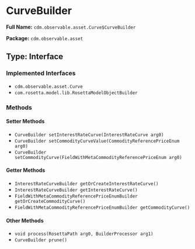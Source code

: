 # CurveBuilder

**Full Name:** `cdm.observable.asset.Curve$CurveBuilder`

**Package:** `cdm.observable.asset`

## Type: Interface

### Implemented Interfaces

- `cdm.observable.asset.Curve`
- `com.rosetta.model.lib.RosettaModelObjectBuilder`

### Methods

#### Setter Methods

- `CurveBuilder setInterestRateCurve(InterestRateCurve arg0)`
- `CurveBuilder setCommodityCurveValue(CommodityReferencePriceEnum arg0)`
- `CurveBuilder setCommodityCurve(FieldWithMetaCommodityReferencePriceEnum arg0)`

#### Getter Methods

- `InterestRateCurveBuilder getOrCreateInterestRateCurve()`
- `InterestRateCurveBuilder getInterestRateCurve()`
- `FieldWithMetaCommodityReferencePriceEnumBuilder getOrCreateCommodityCurve()`
- `FieldWithMetaCommodityReferencePriceEnumBuilder getCommodityCurve()`

#### Other Methods

- `void process(RosettaPath arg0, BuilderProcessor arg1)`
- `CurveBuilder prune()`


